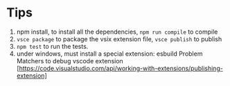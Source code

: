 # Tips

1. npm install, to install all the dependencies, `npm run compile` to compile
2. `vsce package` to package the vsix extension file, `vsce publish` to publish
3. `npm test` to run the tests.
4. under windows, must install a special extension: esbuild Problem Matchers to debug vscode extension [https://code.visualstudio.com/api/working-with-extensions/publishing-extension]
